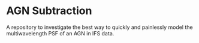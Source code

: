 # AGN Subtraction
A repository to investigate the best way to quickly and painlessly model the multiwavelength PSF of an AGN in IFS data.
 